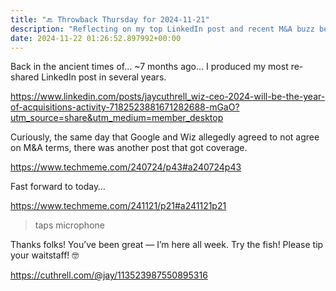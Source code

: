 ```yaml
---
title: "🔙 Throwback Thursday for 2024-11-21"
description: "Reflecting on my top LinkedIn post and recent M&A buzz between Dazz and Wiz."
date: 2024-11-22 01:26:52.897992+00:00
---
```


<!-- buttondown-editor-mode: fancy --><p>Back in the ancient times of… ~7 months ago… I produced my most re-shared LinkedIn post in several years.</p><p><a target="_blank" rel="noopener noreferrer nofollow" href="https://www.linkedin.com/posts/jaycuthrell_wiz-ceo-2024-will-be-the-year-of-acquisitions-activity-7182523881671282688-mGaO?utm_source=share&amp;utm_medium=member_desktop">https://www.linkedin.com/posts/jaycuthrell_wiz-ceo-2024-will-be-the-year-of-acquisitions-activity-7182523881671282688-mGaO?utm_source=share&amp;utm_medium=member_desktop</a></p><p>Curiously, the same day that Google and Wiz allegedly agreed to not agree on M&amp;A terms, there was another post that got coverage.</p><p><a target="_blank" rel="noopener noreferrer nofollow" href="https://www.techmeme.com/240724/p43#a240724p43">https://www.techmeme.com/240724/p43#a240724p43</a></p><p>Fast forward to today…</p><p><a target="_blank" rel="noopener noreferrer nofollow" href="https://www.techmeme.com/241121/p21#a241121p21">https://www.techmeme.com/241121/p21#a241121p21</a></p><blockquote class="pullquote"><p>taps microphone</p></blockquote><p>Thanks folks! You’ve been great — I’m here all week. Try the fish! Please tip your waitstaff! 🤓</p><p><a target="_blank" rel="noopener noreferrer nofollow" href="https://cuthrell.com/@jay/113523987550895316">https://cuthrell.com/@jay/113523987550895316</a></p>